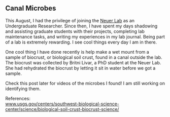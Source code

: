 ## Canal Microbes

This August, I had the privilege of joining the <a href="https://www.neuer.lab.asu.edu/">Neuer Lab</a> as an Undergraduate Researcher. Since then, I have spent my days shadowing and assisting graduate students with their projects, completing lab maintenance tasks, and writing my experiences in my lab journal. Being part of a lab is extremely rewarding. I see cool things every day I am in there. 

One cool thing I have done recently is help make a wet mount from a sample of biocrust, or biological soil crust, found in a canal outside the lab. The biocrust was collected by Britni Livar, a PhD student at the Neuer Lab. She had rehydrated the biocrust by letting it sit in water before we got a sample.

Check this post later for videos of the microbes I found! I am still working on identifying them.

References: <br>
<a href="https://www.usgs.gov/centers/southwest-biological-science-center/science/biological-soil-crust-biocrust-science/">www.usgs.gov/centers/southwest-biological-science-center/science/biological-soil-crust-biocrust-science/</a>
